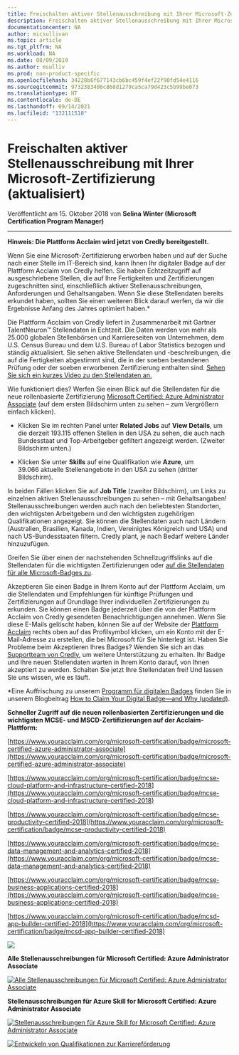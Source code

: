 ```yaml
---
title: Freischalten aktiver Stellenausschreibung mit Ihrer Microsoft-Zertifizierung (aktualisiert) | Microsoft-Dokumentation
description: Freischalten aktiver Stellenausschreibung mit Ihrer Microsoft-Zertifizierung (aktualisiert)
documentationcenter: NA
author: micsullivan
ms.topic: article
ms.tgt_pltfrm: NA
ms.workload: NA
ms.date: 08/09/2019
ms.author: msulliv
ms.prod: non-product-specific
ms.openlocfilehash: 34228b6f677143cb6bc459f4ef22f90fd54e4116
ms.sourcegitcommit: 9732383406c868d1279ca5ca79d423c5b99be073
ms.translationtype: HT
ms.contentlocale: de-DE
ms.lasthandoff: 09/14/2021
ms.locfileid: "132111518"
---
```

# <a name="unlock-active-job-postings-with-your-microsoft-certification-updated"></a>Freischalten aktiver Stellenausschreibung mit Ihrer Microsoft-Zertifizierung (aktualisiert)

Veröffentlicht am 15. Oktober 2018 von **Selina Winter (Microsoft Certification Program Manager)**

___

**Hinweis: Die Plattform Acclaim wird jetzt von Credly bereitgestellt.**

Wenn Sie eine Microsoft-Zertifizierung erworben haben und auf der Suche nach einer Stelle im IT-Bereich sind, kann Ihnen Ihr digitaler Badge auf der Plattform Acclaim von Credly helfen. Sie haben Echtzeitzugriff auf ausgeschriebene Stellen, die auf Ihre Fertigkeiten und Zertifizierungen zugeschnitten sind, einschließlich aktiver Stellenausschreibungen, Anforderungen und Gehaltsangaben. Wenn Sie diese Stellendaten bereits erkundet haben, sollten Sie einen weiteren Blick darauf werfen, da wir die Ergebnisse Anfang des Jahres optimiert haben.*

Die Plattform Acclaim von Credly liefert in Zusammenarbeit mit Gartner TalentNeuron™ Stellendaten in Echtzeit. Die Daten werden von mehr als 25.000 globalen Stellenbörsen und Karriereseiten von Unternehmen, dem U.S. Census Bureau und dem U.S. Bureau of Labor Statistics bezogen und ständig aktualisiert. Sie sehen aktive Stellendaten und -beschreibungen, die auf die Fertigkeiten abgestimmt sind, die in der soeben bestandenen Prüfung oder der soeben erworbenen Zertifizierung enthalten sind. [Sehen Sie sich ein kurzes Video zu den Stellendaten an.](https://www.youtube.com/watch?v=G4qBl17VgBo)

Wie funktioniert dies? Werfen Sie einen Blick auf die Stellendaten für die neue rollenbasierte Zertifizierung [Microsoft Certified: Azure Administrator Associate](https://www.youracclaim.com/org/microsoft-certification/badge/microsoft-certified-azure-administrator-associate) (auf dem ersten Bildschirm unten zu sehen – zum Vergrößern einfach klicken).

- Klicken Sie im rechten Panel unter **Related Jobs** auf **View Details**, um die derzeit 193.115 offenen Stellen in den USA zu sehen, die auch nach Bundesstaat und Top-Arbeitgeber gefiltert angezeigt werden. (Zweiter Bildschirm unten.)

- Klicken Sie unter **Skills** auf eine Qualifikation wie **Azure**, um 39.066 aktuelle Stellenangebote in den USA zu sehen (dritter Bildschirm).

In beiden Fällen klicken Sie auf **Job Title** (zweiter Bildschirm), um Links zu einzelnen aktiven Stellenausschreibungen zu sehen – mit Gehaltsangaben! Stellenausschreibungen werden auch nach den beliebtesten Standorten, den wichtigsten Arbeitgebern und den wichtigsten zugehörigen Qualifikationen angezeigt. Sie können die Stellendaten auch nach Ländern (Australien, Brasilien, Kanada, Indien, Vereinigtes Königreich und USA) und nach US-Bundesstaaten filtern. Credly plant, je nach Bedarf weitere Länder hinzuzufügen.

Greifen Sie über einen der nachstehenden Schnellzugriffslinks auf die Stellendaten für die wichtigsten Zertifizierungen oder [auf die Stellendaten für alle Microsoft-Badges zu](https://www.youracclaim.com/organizations/microsoft-certification).

Akzeptieren Sie einen Badge in Ihrem Konto auf der Plattform Acclaim, um die Stellendaten und Empfehlungen für künftige Prüfungen und Zertifizierungen auf Grundlage Ihrer individuellen Zertifizierungen zu erkunden. Sie können einen Badge jederzeit über die von der Plattform Acclaim von Credly gesendeten Benachrichtigungen annehmen. Wenn Sie diese E-Mails gelöscht haben, können Sie auf der Website der [Plattform Acclaim](http://www.youracclaim.com/) rechts oben auf das Profilsymbol klicken, um ein Konto mit der E-Mail-Adresse zu erstellen, die bei Microsoft für Sie hinterlegt ist. Haben Sie Probleme beim Akzeptieren Ihres Badges? Wenden Sie sich an das [Supportteam von Credly](http://support.youracclaim.com/), um weitere Unterstützung zu erhalten. Ihr Badge und Ihre neuen Stellendaten warten in Ihrem Konto darauf, von Ihnen akzeptiert zu werden. Schalten Sie jetzt Ihre Stellendaten frei! Und lassen Sie uns wissen, wie es läuft.

*Eine Auffrischung zu unserem [Programm für digitalen Badges](https://www.microsoft.com/learning/badges.aspx) finden Sie in unserem Blogbeitrag [How to Claim Your Digital Badge—and Why (updated)](https://www.microsoft.com/en-us/learning/community-blog-post.aspx?BlogId=8&Id=375169).

**Schneller Zugriff auf die neuen rollenbasierten Zertifizierungen und die wichtigsten MCSE- und MSCD-Zertifizierungen auf der Acclaim-Plattform:**

[https://www.youracclaim.com/org/microsoft-certification/badge/microsoft-certified-azure-administrator-associate](https://www.youracclaim.com/org/microsoft-certification/badge/microsoft-certified-azure-administrator-associate)  

[https://www.youracclaim.com/org/microsoft-certification/badge/mcse-cloud-platform-and-infrastructure-certified-2018](https://www.youracclaim.com/org/microsoft-certification/badge/mcse-cloud-platform-and-infrastructure-certified-2018)

[https://www.youracclaim.com/org/microsoft-certification/badge/mcse-productivity-certified-2018](https://www.youracclaim.com/org/microsoft-certification/badge/mcse-productivity-certified-2018)

[https://www.youracclaim.com/org/microsoft-certification/badge/mcse-data-management-and-analytics-certified-2018](https://www.youracclaim.com/org/microsoft-certification/badge/mcse-data-management-and-analytics-certified-2018)

[https://www.youracclaim.com/org/microsoft-certification/badge/mcse-business-applications-certified-2018](https://www.youracclaim.com/org/microsoft-certification/badge/mcse-business-applications-certified-2018)

[https://www.youracclaim.com/org/microsoft-certification/badge/mcsd-app-builder-certified-2018](https://www.youracclaim.com/org/microsoft-certification/badge/mcsd-app-builder-certified-2018)

[![ ](images/azure-administrator-on-acclaim.jpg)](images/azure-administrator-on-acclaim.jpg)

**Alle Stellenausschreibungen für Microsoft Certified: Azure Administrator Associate**

[![Alle Stellenausschreibungen für Microsoft Certified: Azure Administrator Associate](images/azure-badge-level-lmi.png)](images/azure-badge-level-lmi.png)

**Stellenausschreibungen für Azure Skill for Microsoft Certified: Azure Administrator Associate**

[![Stellenausschreibungen für Azure Skill for Microsoft Certified: Azure Administrator Associate](images/azure-skill-tag.png)](images/azure-skill-tag.png)


[![Entwickeln von Qualifikationen zur Karriereförderung](images/microsoft-certified-banner.png)](https://www.microsoft.com/learning/azure-training-certification.aspx?WT.icid=mva_bnr_lexawareness_usen_asi_rightrail_oct2017)